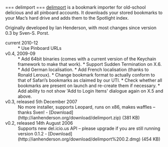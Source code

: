 === delimport ===
[delimport](http://ianhenderson.org/delimport.html) is a bookmark importer for old-school delicious and all pinboard accounts. It downloads your stored bookmarks to your Mac’s hard drive and adds them to the Spotlight index.

Originally developed by Ian Henderson, with most changes since version 0.3 by Sven-S. Porst.

<dl>
<dt>current 2010-12</dt>
<dd>
* Use Pinboard URLs
</dd>

<dt>v0.4, 2009-09</dt>
<dd>
* Add 64bit binaries (comes with a current version of the Keychain framework to make that work).
* Support Sudden Termination on X.6.
* Add German localisation.
* Add French localisation (thanks to Ronald Leroux).
* Change bookmark format to actually conform to that of Safari’s bookmarks as claimed by our UTI.
* Check whether all bookmarks are present on launch and re-create them if necessary.
* Add ability to not show 'Add to Login Items' dialogue again on X.5 and above.
</dd>

<dt>v0.3, released 5th December 2007</dt>
<dd>
No more installer, supports Leopard, runs on x86, makes waffles – thanks Sven! - [Download](http://ianhenderson.org/download/delimport.zip) (381 KB)
</dd>

<dt>v0.2, released 14th August 2006</dt>
<dd>
Supports new del.icio.us API – please upgrade if you are still running version 0.1.2 - [Download](http://ianhenderson.org/download/delimport%200.2.dmg) (454 KB)
</dd>
